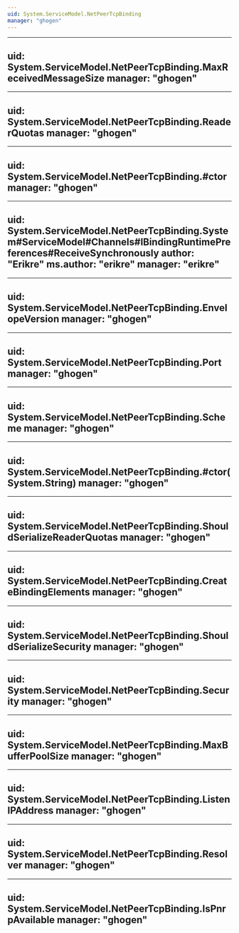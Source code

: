 ```yaml
---
uid: System.ServiceModel.NetPeerTcpBinding
manager: "ghogen"
---
```


---
uid: System.ServiceModel.NetPeerTcpBinding.MaxReceivedMessageSize
manager: "ghogen"
---

---
uid: System.ServiceModel.NetPeerTcpBinding.ReaderQuotas
manager: "ghogen"
---

---
uid: System.ServiceModel.NetPeerTcpBinding.#ctor
manager: "ghogen"
---

---
uid: System.ServiceModel.NetPeerTcpBinding.System#ServiceModel#Channels#IBindingRuntimePreferences#ReceiveSynchronously
author: "Erikre"
ms.author: "erikre"
manager: "erikre"
---

---
uid: System.ServiceModel.NetPeerTcpBinding.EnvelopeVersion
manager: "ghogen"
---

---
uid: System.ServiceModel.NetPeerTcpBinding.Port
manager: "ghogen"
---

---
uid: System.ServiceModel.NetPeerTcpBinding.Scheme
manager: "ghogen"
---

---
uid: System.ServiceModel.NetPeerTcpBinding.#ctor(System.String)
manager: "ghogen"
---

---
uid: System.ServiceModel.NetPeerTcpBinding.ShouldSerializeReaderQuotas
manager: "ghogen"
---

---
uid: System.ServiceModel.NetPeerTcpBinding.CreateBindingElements
manager: "ghogen"
---

---
uid: System.ServiceModel.NetPeerTcpBinding.ShouldSerializeSecurity
manager: "ghogen"
---

---
uid: System.ServiceModel.NetPeerTcpBinding.Security
manager: "ghogen"
---

---
uid: System.ServiceModel.NetPeerTcpBinding.MaxBufferPoolSize
manager: "ghogen"
---

---
uid: System.ServiceModel.NetPeerTcpBinding.ListenIPAddress
manager: "ghogen"
---

---
uid: System.ServiceModel.NetPeerTcpBinding.Resolver
manager: "ghogen"
---

---
uid: System.ServiceModel.NetPeerTcpBinding.IsPnrpAvailable
manager: "ghogen"
---
